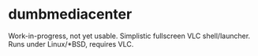 # dumbmediacenter
Work-in-progress, not yet usable. Simplistic fullscreen VLC shell/launcher. Runs under Linux/*BSD, requires VLC.
